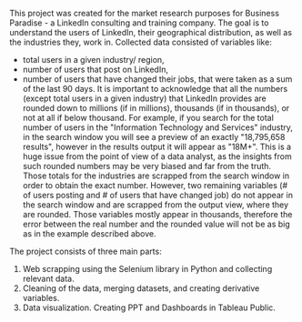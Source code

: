 This project was created for the market research purposes for Business Paradise - a LinkedIn consulting and training company. The goal is to understand the users of LinkedIn, their geographical distribution, as well as the industries they, work in. Collected data consisted of variables like: 
- total users in a given industry/ region, 
- number of users that post on LinkedIn, 
- number of users that have changed their jobs, 
that were taken as a sum of the last 90 days. It is important to acknowledge that all the numbers (except total users in a given industry) that LinkedIn provides are rounded down to millions (if in millions), thousands (if in thousands), or not at all if below thousand. For example, if you search for the total number of users in the "Information Technology and Services" industry, in the search window you will see a preview of an exactly "18,795,658 results", however in the results output it will appear as "18M+". This is a huge issue from the point of view of a data analyst, as the insights from such rounded numbers may be very biased and far from the truth. Those totals for the industries are scrapped from the search window in order to obtain the exact number. However, two remaining variables (# of users posting and # of users that have changed job) do not appear in the search window and are scrapped from the output view, where they are rounded. Those variables mostly appear in thousands, therefore the error between the real number and the rounded value will not be as big as in the example described above.

The project consists of three main parts:
1. Web scrapping using the Selenium library in Python and collecting relevant data.
2. Cleaning of the data, merging datasets, and creating derivative variables.
3. Data visualization. Creating PPT and Dashboards in Tableau Public.

